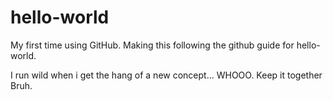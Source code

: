 # hello-world
My first time using GitHub. Making this following the github guide for hello-world. 

I run wild when i get the hang of a new concept... WHOOO.
Keep it together Bruh.

